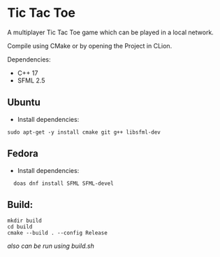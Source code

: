 # Tic Tac Toe

A multiplayer Tic Tac Toe game which can be played in a local network.

Compile using CMake or by opening the Project in CLion.

Dependencies:

- C++ 17
- SFML 2.5

## Ubuntu

- Install dependencies:

```console
sudo apt-get -y install cmake git g++ libsfml-dev
```

## Fedora

- Install dependencies:

```console
  doas dnf install SFML SFML-devel
```

## Build:

```console
mkdir build
cd build
cmake --build . --config Release
```

_also can be run using build.sh_
